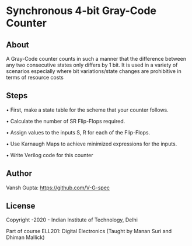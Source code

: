 # Synchronous 4-bit Gray-Code Counter

## About
A Gray-Code counter counts in such a manner that the difference between
any two consecutive states only differs by 1 bit. It is used in a variety of
scenarios especially where bit variations/state changes are prohibitive in
terms of resource costs

## Steps
• First, make a state table for the scheme that your counter follows.

• Calculate the number of SR Flip-Flops required.

• Assign values to the inputs S, R for each of the Flip-Flops.

• Use Karnaugh Maps to achieve minimized expressions for the inputs.

• Write Verilog code for this counter

## Author

Vansh Gupta: https://github.com/V-G-spec

## License

Copyright -2020 - Indian Institute of Technology, Delhi

Part of course ELL201: Digital Electronics (Taught by Manan Suri and Dhiman Mallick)
